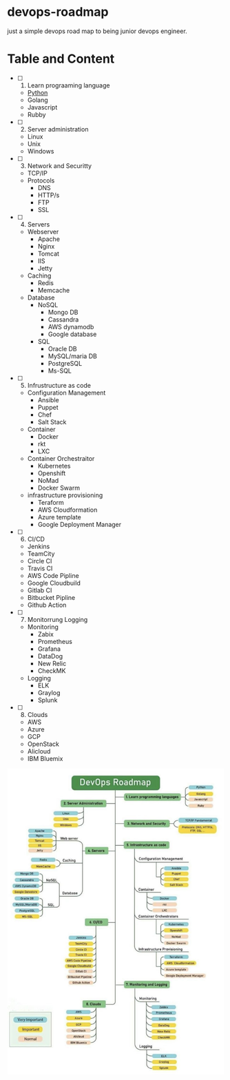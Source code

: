 # devops-roadmap
just a simple devops road map to being junior devops engineer.

# Table and Content
- [ ] 1. Learn prograaming language 
  - [Python](docs/python/README.md)
  - Golang
  - Javascript
  - Rubby
- [ ] 2. Server administration
  - Linux
  - Unix
  - Windows
- [ ] 3. Network and Securitty 
  - TCP/IP 
  - Protocols
    - DNS
    - HTTP/s
    - FTP
    - SSL
- [ ] 4. Servers 
  - Webserver
    - Apache
    - Nginx
    - Tomcat
    - IIS
    - Jetty
  - Caching
    - Redis
    - Memcache
  - Database
    - NoSQL
      - Mongo DB
      - Cassandra
      - AWS dynamodb
      - Google database
    - SQL
      - Oracle DB
      - MySQL/maria DB
      - PostgreSQL
      - Ms-SQL
- [ ] 5. Infrustructure as code 
  - Configuration Management
    - Ansible
    - Puppet
    - Chef
    - Salt Stack
  - Container
    - Docker
    - rkt
    - LXC
  - Container Orchestraitor
    - Kubernetes
    - Openshift
    - NoMad
    - Docker Swarm
  - infrastructure provisioning
    - Teraform
    - AWS Cloudformation
    - Azure template
    - Google Deployment Manager
- [ ] 6. CI/CD
  - Jenkins
  - TeamCity
  - Circle CI
  - Travis CI
  - AWS Code Pipline
  - Google Cloudbuild
  - Gitlab CI
  - Bitbucket Pipline
  - Github Action
- [ ] 7. Monitorrung Logging 
  - Monitoring
    - Zabix
    - Prometheus
    - Grafana
    - DataDog
    - New Relic
    - CheckMK
  - Logging
    - ELK
    - Graylog
    - Splunk
- [ ] 8. Clouds 
  - AWS
  - Azure
  - GCP
  - OpenStack
  - Alicloud
  - IBM Bluemix

<img src=https://github.com/arsalanyavari/devops-roadmap/blob/main/src/images/roadmap.jpg>
